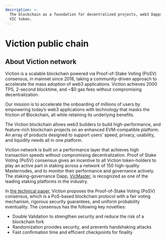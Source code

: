 ```yaml
---
description: >-
  The blockchain as a foundation for decentralized projects, web3 Dapps and the
  VIC token.
---
```


# Viction public chain

## **About Viction network**

Viction is a scalable blockchain powered via Proof-of-Stake Voting (PoSV) consensus, in mainnet since 2018, taking a community-driven approach to accelerate the mass adoption of web3 applications. Viction achieves 2000 TPS, 2-second blocktime, and \~$0 gas fees without compromising decentralization.

Our mission is to accelerate the onboarding of millions of users by empowering today’s web3 applications with technology that masks the friction of Blockchain, all while retaining its underlying benefits.

The Viction blockchain allows web3 builders to build high-performance, and feature-rich blockchain projects on an enhanced EVM-compatible platform. An array of products designed to support users’ speed, privacy, usability, and liquidity needs all in one platform.

Viction network is built on a performance layer that achieves high transaction speeds without compromising decentralization. Proof of Stake Voting (PoSV) consensus gives an incentive to all Viction token-holders to play an active part in staking across a network of 150 high-quality Masternodes, and to monitor their performance and governance actively. The staking-governance Dapp, [VicMaster](https://master.Viction.com/), is recognized as one of the leading staking platforms in the industry.

In [the technical paper](https://viction.xyz/files/technical-whitepaper-1.0.pdf), Viction proposes the Proof-of-Stake Voting (PoSV) consensus, which is a PoS-based blockchain protocol with a fair voting mechanism, rigorous security guarantees, and uniform probability eventuality. The consensus has the following key novelties:

* Double Validation to strengthen security and reduce the risk of a blockchain fork
* Randomization provides security, and prevents handshaking attacks
* Fast confirmation time and efficient checkpoints for finality
